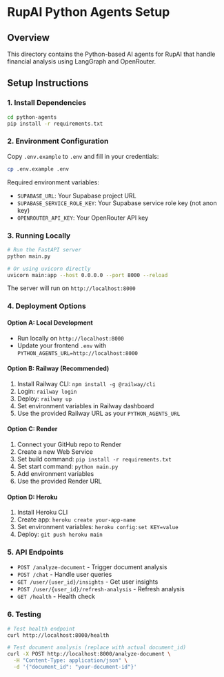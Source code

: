 # RupAI Python Agents Setup

## Overview
This directory contains the Python-based AI agents for RupAI that handle financial analysis using LangGraph and OpenRouter.

## Setup Instructions

### 1. Install Dependencies
```bash
cd python-agents
pip install -r requirements.txt
```

### 2. Environment Configuration
Copy `.env.example` to `.env` and fill in your credentials:

```bash
cp .env.example .env
```

Required environment variables:
- `SUPABASE_URL`: Your Supabase project URL
- `SUPABASE_SERVICE_ROLE_KEY`: Your Supabase service role key (not anon key)
- `OPENROUTER_API_KEY`: Your OpenRouter API key

### 3. Running Locally
```bash
# Run the FastAPI server
python main.py

# Or using uvicorn directly
uvicorn main:app --host 0.0.0.0 --port 8000 --reload
```

The server will run on `http://localhost:8000`

### 4. Deployment Options

#### Option A: Local Development
- Run locally on `http://localhost:8000`
- Update your frontend `.env` with `PYTHON_AGENTS_URL=http://localhost:8000`

#### Option B: Railway (Recommended)
1. Install Railway CLI: `npm install -g @railway/cli`
2. Login: `railway login`
3. Deploy: `railway up`
4. Set environment variables in Railway dashboard
5. Use the provided Railway URL as your `PYTHON_AGENTS_URL`

#### Option C: Render
1. Connect your GitHub repo to Render
2. Create a new Web Service
3. Set build command: `pip install -r requirements.txt`
4. Set start command: `python main.py`
5. Add environment variables
6. Use the provided Render URL

#### Option D: Heroku
1. Install Heroku CLI
2. Create app: `heroku create your-app-name`
3. Set environment variables: `heroku config:set KEY=value`
4. Deploy: `git push heroku main`

### 5. API Endpoints
- `POST /analyze-document` - Trigger document analysis
- `POST /chat` - Handle user queries
- `GET /user/{user_id}/insights` - Get user insights
- `POST /user/{user_id}/refresh-analysis` - Refresh analysis
- `GET /health` - Health check

### 6. Testing
```bash
# Test health endpoint
curl http://localhost:8000/health

# Test document analysis (replace with actual document_id)
curl -X POST http://localhost:8000/analyze-document \
  -H "Content-Type: application/json" \
  -d '{"document_id": "your-document-id"}'
```